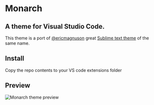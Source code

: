 # Monarch
## A theme for Visual Studio Code.
This theme is a port of [@ericmagnuson](https://github.com/ericmagnuson) great [Sublime text theme](https://github.com/ericmagnuson/Monarch) of the same name.

## Install
Copy the repo contents to your VS code extensions folder

## Preview
![Monarch theme preview](https://camo.githubusercontent.com/fa5689dfd5b3d6906b87e0d828c1759a1db29c16/687474703a2f2f657269636d61676e75736f6e2e6d652f692f31347165755f32303133303931365f3030333631392e706e67)
